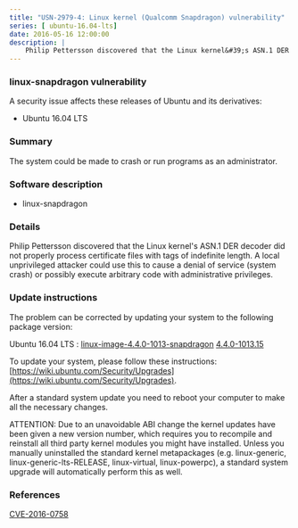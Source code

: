 ```yaml
---
title: "USN-2979-4: Linux kernel (Qualcomm Snapdragon) vulnerability"
series: [ ubuntu-16.04-lts]
date: 2016-05-16 12:00:00
description: |
    Philip Pettersson discovered that the Linux kernel&#39;s ASN.1 DER decoder did not properly process certificate files with tags of indefinite length. A local unprivileged attacker could use this to cause a denial of service (system crash) or possibly execute arbitrary code with administrative privileges. 
--- 
```

 
### linux-snapdragon vulnerability

A security issue affects these releases of Ubuntu and its derivatives:

* Ubuntu 16.04 LTS

### Summary

The system could be made to crash or run programs as an administrator. 

### Software description

* linux-snapdragon 

### Details

Philip Pettersson discovered that the Linux kernel&#39;s ASN.1 DER decoder did not properly process certificate files with tags of indefinite length. A local unprivileged attacker could use this to cause a denial of service (system crash) or possibly execute arbitrary code with administrative privileges. 

### Update instructions

The problem can be corrected by updating your system to the following package version:

Ubuntu 16.04 LTS
 : [linux-image-4.4.0-1013-snapdragon](https://launchpad.net/ubuntu/+source/linux-snapdragon) <span> [4.4.0-1013.15](https://launchpad.net/ubuntu/+source/linux-snapdragon/4.4.0-1013.15) </span> 

To update your system, please follow these instructions: [https://wiki.ubuntu.com/Security/Upgrades](https://wiki.ubuntu.com/Security/Upgrades).

After a standard system update you need to reboot your computer to make all the necessary changes.

ATTENTION: Due to an unavoidable ABI change the kernel updates have been given a new version number, which requires you to recompile and reinstall all third party kernel modules you might have installed. Unless you manually uninstalled the standard kernel metapackages (e.g. linux-generic, linux-generic-lts-RELEASE, linux-virtual, linux-powerpc), a standard system upgrade will automatically perform this as well. 

### References

 [CVE-2016-0758](http://people.ubuntu.com/~ubuntu-security/cve/CVE-2016-0758)
 
